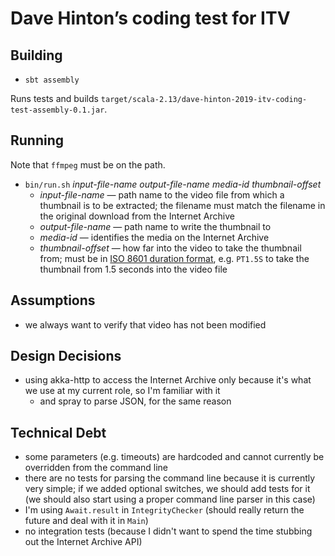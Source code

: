 # Dave Hinton’s coding test for ITV

## Building

- `sbt assembly`

Runs tests and builds `target/scala-2.13/dave-hinton-2019-itv-coding-test-assembly-0.1.jar`.

## Running

Note that `ffmpeg` must be on the path. 

- `bin/run.sh` *input-file-name* *output-file-name* *media-id* *thumbnail-offset*
    - *input-file-name* — path name to the video file from which a thumbnail is to be extracted; the filename must
        match the filename in the original download from the Internet Archive
    - *output-file-name* — path name to write the thumbnail to
    - *media-id* — identifies the media on the Internet Archive
    - *thumbnail-offset* — how far into the video to take the thumbnail from; must be in
        [ISO 8601 duration format](https://en.wikipedia.org/wiki/ISO_8601#Durations), e.g. `PT1.5S` to take the
        thumbnail from 1.5 seconds into the video file

## Assumptions

- we always want to verify that video has not been modified

## Design Decisions

- using akka-http to access the Internet Archive only because it's what we use at my current role, so I'm familiar with
    it
    - and spray to parse JSON, for the same reason

## Technical Debt

- some parameters (e.g. timeouts) are hardcoded and cannot currently be overridden from the command line
- there are no tests for parsing the command line because it is currently very simple; if we added optional switches,
    we should add tests for it (we should also start using a proper command line parser in this case)
- I'm using `Await.result` in `IntegrityChecker` (should really return the future and deal with it in `Main`)
- no integration tests (because I didn't want to spend the time stubbing out the Internet Archive API)
